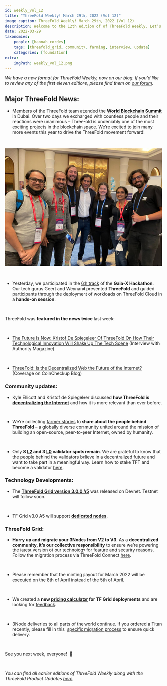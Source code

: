 ```yaml
---
id: weekly_vol_12
title: "ThreeFold Weekly! March 29th, 2022 (Vol 12)"
image_caption: ThreeFold Weekly! March 29th, 2022 (Vol 12)
description: Welcome to the 12th edition of of ThreeFold Weekly. Let’s take a look at what happened in the ThreeFold universe last week.
date: 2022-03-29
taxonomies:
    people: [hannah_cordes]
    tags: [threefold_grid, community, farming, interview, update]
    categories: [foundation]
extra:
    imgPath: weekly_vol_12.png
---
```


*We have a new format for ThreeFold Weekly, now on our blog. If you'd like to review any of the first eleven editions, please find them on [our forum](https://forum.threefold.io/c/ecosystem-developments/41).*

## Major ThreeFold News:

* Members of the ThreeFold team attended the **[World Blockchain Summit](https://mobile.twitter.com/threefold_io/status/1507009092165853185)** in Dubai. Over two days we exchanged with countless people and their reactions were unanimous – ThreeFold is undeniably one of the most exciting projects in the blockchain space. We’re excited to join many more events this year to drive the ThreeFold movement forward!

<br/>

![World Blockchain Summit 2022 in Dubai](./world_blockchain_summit.png)

<br/>

* Yesterday, we participated in the [6th track](https://gitlab.com/gaia-x/gaia-x-community/gx-hackathon/gx-hackathon-3/-/wikis/GX-Hackathon-3#track-6-deployment-of-ecosystems-minimal-viable-gaia-x-track) of the **Gaia-X Hackathon**. Our tech gurus Geert and Weynand presented **ThreeFold** and guided participants through the deployment of workloads on ThreeFold Cloud in a **hands-on session**.

<br/>

ThreeFold was **featured in the news twice** last week:

<br/>

* [The Future Is Now: Kristof De Spiegeleer Of ThreeFold On How Their Technological Innovation Will Shake Up The Tech Scene](https://medium.com/authority-magazine/the-future-is-now-kristoff-de-spiegeleer-of-threefold-on-how-their-technological-innovation-will-7acc0e51c365) (Interview with Authority Magazine)

<br/>

* [ThreeFold: Is the Decentralized Web the Future of the Internet?](https://coincheckup.com/blog/threefold-is-the-decentralized-web-the-future-of-the-internet/) (Coverage on CoinCheckup Blog)

### Community updates:

* Kyle Ellicott and Kristof de Spiegeleer discussed **how ThreeFold is [decentralizing the Internet](https://www.youtube.com/watch?v=5xzwg-CdJNk)** and how it is more relevant than ever before.

<br/>

* We’re collecting [farmer stories](https://forum.threefold.io/t/looking-for-farmer-stories-to-share-with-the-world/2398?u=hannahcordes) to **share about the people behind ThreeFold** – a globally diverse community united around the mission of building an open-source, peer-to-peer Internet, owned by humanity.

<br/>

* Only **8 [L2](https://forum.threefold.io/t/procedure-to-register-your-l2-validator-node/1864) and 3 [L0](https://forum.threefold.io/t/procedure-to-register-your-l0-validator-nodes/1866) validator spots remain**. We are grateful to know that the people behind the validators believe in a decentralized future and want to take part in a meaningful way. Learn how to stake TFT and become a validator [here](https://threefold.io/blog/post/stake_tft_become_validator/).

### Technology Developments:

* The **[ThreeFold Grid version 3.0.0 A5](https://forum.threefold.io/t/announcement-of-tfgrid-3-0-0-a5/2522?u=hannahcordes)** was released on Devnet. Testnet will follow soon.

<br/>

* TF Grid v3.0 A5 will support **[dedicated nodes](https://forum.threefold.io/t/dedicated-node-support/2521)**.

### ThreeFold Grid: 

* **Hurry up and migrate your 3Nodes from V2 to V3**. As a **decentralized community, it’s our collective responsibility** to ensure we’re powering the latest version of our technology for feature and security reasons. Follow the migration process via ThreeFold Connect [here](https://forum.threefold.io/t/farming-migration-grid-v2-v3/2143?u=hannahcordes).

<br/>

* Please remember that the minting payout for March 2022 will be executed on the 8th of April instead of the 5th of April.

<br/>

* We created a **new [pricing calculator](https://forum.threefold.io/t/new-pricing-calculator-and-suggested-price-change/2520) for TF Grid deployments** and are looking for [feedback](https://forum.threefold.io/t/pricing-for-tfgrid/2518/3).

<br/>

* 3Node deliveries to all parts of the world continue. If you ordered a Titan recently, please fill in this  [specific migration process](https://forum.threefold.io/t/farming-migration-grid-v2-v3-open-unshipped-orders/2144) to ensure quick delivery.

<br/>

See you next week, everyone!  🙌 

<br/>

*You can find all earlier editions of ThreeFold Weekly along with the ThreeFold Product Updates [here](https://forum.threefold.io/c/ecosystem-developments/41).*

